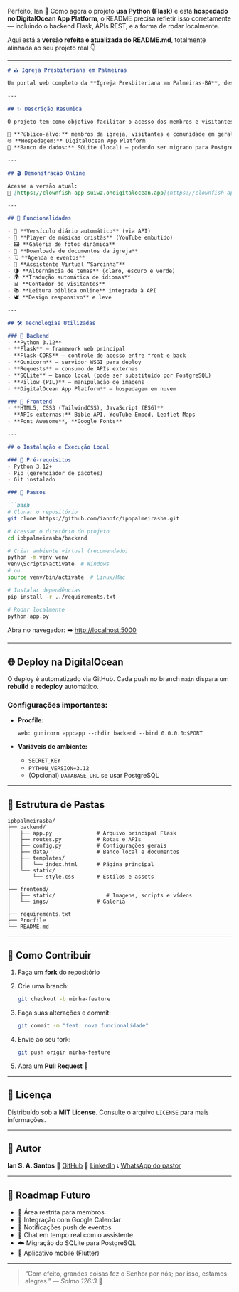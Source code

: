 Perfeito, Ian 🙌
Como agora o projeto **usa Python (Flask)** e está **hospedado no DigitalOcean App Platform**, o README precisa refletir isso corretamente — incluindo o backend Flask, APIs REST, e a forma de rodar localmente.

Aqui está a **versão refeita e atualizada do README.md**, totalmente alinhada ao seu projeto real 👇

---

````markdown
# ⛪ Igreja Presbiteriana em Palmeiras

Um portal web completo da **Igreja Presbiteriana em Palmeiras-BA**, desenvolvido com **Python (Flask)**, oferecendo informações institucionais, versículos bíblicos, músicas, galeria de fotos, documentos e um assistente virtual cristão.

---

## ✨ Descrição Resumida

O projeto tem como objetivo facilitar o acesso dos membros e visitantes da **IPB Palmeiras** a conteúdos cristãos, agenda de cultos, histórico da igreja, downloads e muito mais — tudo de forma simples, moderna e acessível.

📍 **Público-alvo:** membros da igreja, visitantes e comunidade em geral.  
🌐 **Hospedagem:** DigitalOcean App Platform  
💾 **Banco de dados:** SQLite (local) — podendo ser migrado para PostgreSQL

---

## 🎬 Demonstração Online

Acesse a versão atual:  
🔗 [https://clownfish-app-suiwz.ondigitalocean.app](https://clownfish-app-suiwz.ondigitalocean.app)

---

## 🚀 Funcionalidades

- 📖 **Versículo diário automático** (via API)
- 🎵 **Player de músicas cristãs** (YouTube embutido)
- 🖼️ **Galeria de fotos dinâmica**
- 📄 **Downloads de documentos da igreja**
- 🗓️ **Agenda e eventos**
- 🤖 **Assistente Virtual “Sarcinha”**
- 🌗 **Alternância de temas** (claro, escuro e verde)
- 🌍 **Tradução automática de idiomas**
- 📊 **Contador de visitantes**
- 📚 **Leitura bíblica online** integrada à API
- 🕊️ **Design responsivo** e leve

---

## 🛠️ Tecnologias Utilizadas

### 🔹 Backend
- **Python 3.12**
- **Flask** – framework web principal
- **Flask-CORS** – controle de acesso entre front e back
- **Gunicorn** – servidor WSGI para deploy
- **Requests** – consumo de APIs externas
- **SQLite** – banco local (pode ser substituído por PostgreSQL)
- **Pillow (PIL)** – manipulação de imagens
- **DigitalOcean App Platform** – hospedagem em nuvem

### 🔹 Frontend
- **HTML5, CSS3 (TailwindCSS), JavaScript (ES6)**
- **APIs externas:** Bible API, YouTube Embed, Leaflet Maps
- **Font Awesome**, **Google Fonts**

---

## ⚙️ Instalação e Execução Local

### 🧩 Pré-requisitos
- Python 3.12+
- Pip (gerenciador de pacotes)
- Git instalado

### 🧠 Passos

```bash
# Clonar o repositório
git clone https://github.com/ianofc/ipbpalmeirasba.git

# Acessar o diretório do projeto
cd ipbpalmeirasba/backend

# Criar ambiente virtual (recomendado)
python -m venv venv
venv\Scripts\activate  # Windows
# ou
source venv/bin/activate  # Linux/Mac

# Instalar dependências
pip install -r ../requirements.txt

# Rodar localmente
python app.py
````

Abra no navegador:
➡️ [http://localhost:5000](http://localhost:5000)

---

## 🌐 Deploy na DigitalOcean

O deploy é automatizado via GitHub.
Cada push no branch `main` dispara um **rebuild** e **redeploy** automático.

### Configurações importantes:

* **Procfile:**

  ```
  web: gunicorn app:app --chdir backend --bind 0.0.0.0:$PORT
  ```
* **Variáveis de ambiente:**

  * `SECRET_KEY`
  * `PYTHON_VERSION=3.12`
  * (Opcional) `DATABASE_URL` se usar PostgreSQL

---

## 🧩 Estrutura de Pastas

```
ipbpalmeirasba/
├── backend/
│   ├── app.py              # Arquivo principal Flask
│   ├── routes.py           # Rotas e APIs
│   ├── config.py           # Configurações gerais
│   ├── data/               # Banco local e documentos
│   ├── templates/
│   │   └── index.html      # Página principal
│   └── static/
│       └── style.css       # Estilos e assets
│
├── frontend/
│   ├── static/                # Imagens, scripts e vídeos
│   └── imgs/               # Galeria
│
├── requirements.txt
├── Procfile
└── README.md
```

---

## 🤝 Como Contribuir

1. Faça um **fork** do repositório
2. Crie uma branch:

   ```bash
   git checkout -b minha-feature
   ```
3. Faça suas alterações e commit:

   ```bash
   git commit -m "feat: nova funcionalidade"
   ```
4. Envie ao seu fork:

   ```bash
   git push origin minha-feature
   ```
5. Abra um **Pull Request** 🚀

---

## 📄 Licença

Distribuído sob a **MIT License**.
Consulte o arquivo `LICENSE` para mais informações.

---

## 👤 Autor

**Ian S. A. Santos**
🔗 [GitHub](https://github.com/ianofc)
🔗 [LinkedIn](https://www.linkedin.com/in/iansantosdev/)
📞 [WhatsApp do pastor](https://wa.me/5575991437628)

---

## 📌 Roadmap Futuro

* 🔑 Área restrita para membros
* 📆 Integração com Google Calendar
* 📢 Notificações push de eventos
* 💬 Chat em tempo real com o assistente
* ☁️ Migração do SQLite para PostgreSQL
* 📱 Aplicativo mobile (Flutter)

---

> “Com efeito, grandes coisas fez o Senhor por nós; por isso, estamos alegres.” — *Salmo 126:3* 🙏

